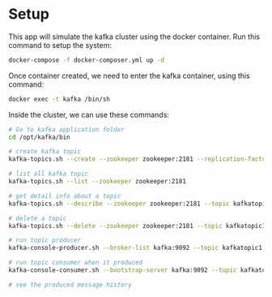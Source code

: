 # Setup

This app will simulate the kafka cluster using the docker container. Run this command to setup the system:
```bash
docker-compose -f docker-composer.yml up -d
```

Once container created, we need to enter the kafka container, using this command:
```bash
docker exec -t kafka /bin/sh
```

Inside the cluster, we can use these commands:
```bash
# Go to kafka application folder
cd /opt/kafka/bin

# create kafka topic
kafka-topics.sh --create --zookeeper zookeeper:2181 --replication-factor 1 --partitions 1 --topic kafkatopic1

# list all kafka topic
kafka-topics.sh --list --zookeeper zookeeper:2181

# get detail info about a topic
kafka-topics.sh --describe --zookeeper zookeeper:2181 --topic kafkatopic1

# delete a topic
kafka-topics.sh --delete --zookeeper zookeeper:2181 --topic kafkatopic1

# run topic producer
kafka-console-producer.sh --broker-list kafka:9092 --topic kafkatopic1

# run topic consumer when it produced
kafka-console-consumer.sh --bootstrap-server kafka:9092 --topic kafkatopic1

# see the produced message history

```